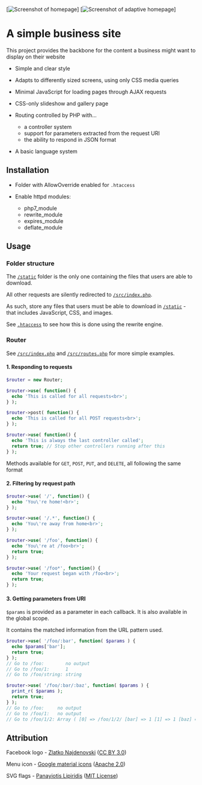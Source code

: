 [![Screenshot of homepage](https://raw.github.com/williamvds/business-site/master/docs/homepage.png)]
[![Screenshot of adaptive homepage](https://raw.github.com/williamvds/business-site/master/docs/adaptiveHomepage.png)]
# A simple business site

This project provides the backbone for the content a business might want to display on their
website

* Simple and clear style

* Adapts to differently sized screens, using only CSS media queries

* Minimal JavaScript for loading pages through AJAX requests

* CSS-only slideshow and gallery page

* Routing controlled by PHP with...
  * a controller system
  * support for parameters extracted from the request URI
  * the ability to respond in JSON format

* A basic language system

## Installation

* Folder with AllowOverride enabled for `.htaccess`

* Enable httpd modules:
  * php7\_module
  * rewrite\_module
  * expires\_module
  * deflate\_module

## Usage

### Folder structure
The [`/static`](static) folder is the only one containing the files that users are able to download.

All other requests are silently redirected to [`/src/index.php`](src/index.php).

As such, store any files that users must be able to download in [`/static`](static) - that includes
JavaScript, CSS, and images.

See [`.htaccess`](.htaccess) to see how this is done using the rewrite engine.

### Router

See [`/src/index.php`](src/index.php) and [`/src/routes.php`](src/routes.php) for more simple examples.

#### 1. Responding to requests

```php
$router = new Router;

$router->use( function() {
  echo 'This is called for all requests<br>';
} );

$router->post( function() {
  echo 'This is called for all POST requests<br>';
} );

$router->use( function() {
  echo 'This is always the last controller called';
  return true; // Stop other controllers running after this
} );
```

Methods available for `GET`, `POST`, `PUT`, and `DELETE`, all following the same format

#### 2. Filtering by request path

```php
$router->use( '/', function() {
  echo 'You\'re home!<br>';
} );

$router->use( '/.*', function() {
  echo 'You\'re away from home<br>';
} );

$router->use( '/foo', function() {
  echo 'You\'re at /foo<br>';
  return true;
} );

$router->use( '/foo*', function() {
  echo 'Your request began with /foo<br>';
  return true;
} );
```

#### 3. Getting parameters from URI

`$params` is provided as a parameter in each callback. It is also available in the global scope.

It contains the matched information from the URL pattern used.

```php
$router->use( '/foo/:bar', function( $params ) {
  echo $params['bar'];
  return true;
} );
// Go to /foo:        no output
// Go to /foo/1:      1
// Go to /foo/string: string

$router->use( '/foo/:bar/:baz', function( $params ) {
  print_r( $params );
  return true;
} );
// Go to /foo:     no output
// Go to /foo/1:   no output
// Go to /foo/1/2: Array ( [0] => /foo/1/2/ [bar] => 1 [1] => 1 [baz] => 2 [2] => 2 )
```

## Attribution

Facebook logo - [Zlatko Najdenovski](https://iconfinder.com/icons/317727)
([CC BY 3.0](https://creativecommons.org/licenses/by/3.0/))

Menu icon - [Google material icons](https://material.io/icons/)
([Apache 2.0](https://www.apache.org/licenses/LICENSE-2.0))

SVG flags - [Panayiotis Lipiridis](https://github.com/lipis/flag-icon-css)
([MIT License](https://github.com/lipis/flag-icon-css/blob/master/LICENSE))
